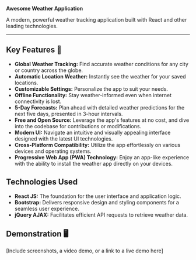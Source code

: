 **Awesome Weather Application**

A modern, powerful weather tracking application built with React and other leading technologies.

***

## Key Features 📝

* **Global Weather Tracking:** Find accurate weather conditions for any city or country across the globe.
* **Automatic Location Weather:** Instantly see the weather for your saved locations.
* **Customizable Settings:** Personalize the app to suit your needs.  
* **Offline Functionality:**  Stay weather-informed even when internet connectivity is lost.
* **5-Day Forecasts:** Plan ahead with detailed weather predictions for the next five days, presented in 3-hour intervals.
* **Free and Open Source:** Leverage the app's features at no cost, and dive into the codebase for contributions or modifications.
* **Modern UI:** Navigate an intuitive and visually appealing interface designed with the latest UI technologies.
* **Cross-Platform Compatibility:** Utilize the app effortlessly on various devices and operating systems.
* **Progressive Web App (PWA) Technology:** Enjoy an app-like experience with the ability to install the weather app directly on your devices.

## Technologies Used

* **React JS:** The foundation for the user interface and application logic.
* **Bootstrap:** Delivers responsive design and styling components for a seamless user experience.
* **jQuery AJAX:** Facilitates efficient API requests to retrieve weather data.

## Demonstration 🖥️ 

[Include screenshots, a video demo, or a link to a live demo here]
